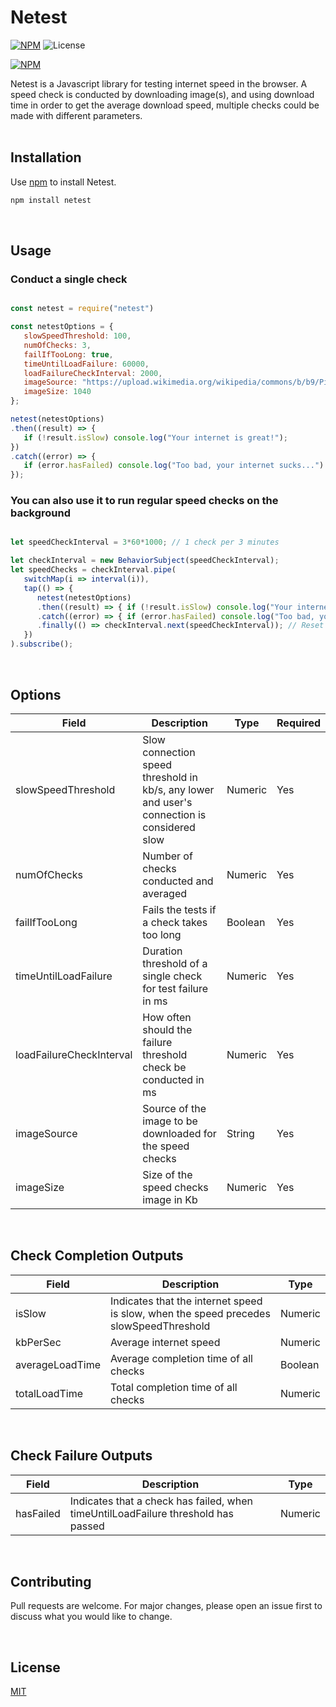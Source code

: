 # Netest

[![NPM](https://img.shields.io/npm/v/netest.svg)](https://www.npmjs.com/package/netest)
![License](https://img.shields.io/npm/l/netest.svg)

[![NPM](https://nodei.co/npm/netest.png)](https://nodei.co/npm/netest/)

Netest is a Javascript library for testing internet speed in the browser.
A speed check is conducted by downloading image(s), and using download time in order to get the average download speed,
multiple checks could be made with different parameters.<br/><br/>


## Installation

Use [npm](https://www.npmjs.com/package/netest) to install Netest.

```bash
npm install netest
```

<br/>

## Usage

### Conduct a single check

```javascript

const netest = require("netest")

const netestOptions = {
   slowSpeedThreshold: 100,
   numOfChecks: 3,
   failIfTooLong: true,
   timeUntilLoadFailure: 60000,
   loadFailureCheckInterval: 2000,
   imageSource: "https://upload.wikimedia.org/wikipedia/commons/b/b9/Pizigani_1367_Chart_1MB.jpg",
   imageSize: 1040
};

netest(netestOptions)
.then((result) => {
   if (!result.isSlow) console.log("Your internet is great!");
})
.catch((error) => {
   if (error.hasFailed) console.log("Too bad, your internet sucks...")
});

```


### You can also use it to run regular speed checks on the background

```javascript

let speedCheckInterval = 3*60*1000; // 1 check per 3 minutes

let checkInterval = new BehaviorSubject(speedCheckInterval);
let speedChecks = checkInterval.pipe(
   switchMap(i => interval(i)),
   tap(() => {
      netest(netestOptions)
      .then((result) => { if (!result.isSlow) console.log("Your internet is great!") })
      .catch((error) => { if (error.hasFailed) console.log("Too bad, your internet sucks...") })
      .finally(() => checkInterval.next(speedCheckInterval)); // Reset the timer at end
   })
).subscribe();

```

<br/>

## Options
| Field                    | Description                                                                                 | Type       | Required   | 
|--------------------------|---------------------------------------------------------------------------------------------|------------|------------|
| slowSpeedThreshold       | Slow connection speed threshold in kb/s, any lower and user's connection is considered slow | Numeric    | Yes        |
| numOfChecks              | Number of checks conducted and averaged                                                     | Numeric    | Yes        |
| failIfTooLong            | Fails the tests if a check takes too long                                                   | Boolean    | Yes        |
| timeUntilLoadFailure     | Duration threshold of a single check for test failure in ms                                 | Numeric    | Yes        |
| loadFailureCheckInterval | How often should the failure threshold check be conducted in ms                             | Numeric    | Yes        |
| imageSource              | Source of the image to be downloaded for the speed checks                                   | String     | Yes        |
| imageSize                | Size of the speed checks image in Kb                                                        | Numeric    | Yes        |

<br/>

## Check Completion Outputs
| Field                    | Description                                                                                 | Type       |
|--------------------------|---------------------------------------------------------------------------------------------|------------|
| isSlow                   | Indicates that the internet speed is slow, when the speed precedes slowSpeedThreshold       | Numeric    |
| kbPerSec                 | Average internet speed                                                                      | Numeric    |
| averageLoadTime          | Average completion time of all checks                                                       | Boolean    |
| totalLoadTime            | Total completion time of all checks                                                         | Numeric    |

<br/>

## Check Failure Outputs
| Field                    | Description                                                                                 | Type       |
|--------------------------|---------------------------------------------------------------------------------------------|------------|
| hasFailed                | Indicates that a check has failed, when timeUntilLoadFailure threshold has passed           | Numeric    |

<br/>

## Contributing
Pull requests are welcome. For major changes, please open an issue first to discuss what you would like to change.

<br/>

## License
[MIT](https://choosealicense.com/licenses/mit/)
